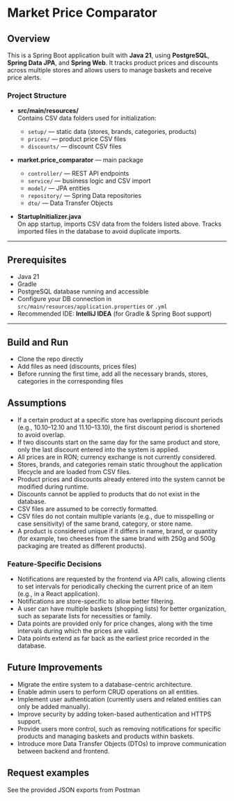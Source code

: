 # Market Price Comparator


## Overview

This is a Spring Boot application built with **Java 21**, using **PostgreSQL**, **Spring Data JPA**, and **Spring Web**. It tracks product prices and discounts across multiple stores and allows users to manage baskets and receive price alerts.

### Project Structure

- **src/main/resources/**  
  Contains CSV data folders used for initialization:  
  - `setup/` — static data (stores, brands, categories, products)  
  - `prices/` — product price CSV files  
  - `discounts/` — discount CSV files

- **market.price_comparator** — main package  
  - `controller/` — REST API endpoints  
  - `service/` — business logic and CSV import  
  - `model/` — JPA entities  
  - `repository/` — Spring Data repositories  
  - `dto/` — Data Transfer Objects

- **StartupInitializer.java**  
  On app startup, imports CSV data from the folders listed above. Tracks imported files in the database to avoid duplicate imports.

---

## Prerequisites

- Java 21
- Gradle
- PostgreSQL database running and accessible  
- Configure your DB connection in `src/main/resources/application.properties` or `.yml`  
- Recommended IDE: **IntelliJ IDEA** (for Gradle & Spring Boot support)

---

## Build and Run
- Clone the repo directly
- Add files as need (discounts, prices files)
- Before running the first time, add all the necessary brands, stores, categories in the corresponding files


## Assumptions

- If a certain product at a specific store has overlapping discount periods (e.g., 10.10–12.10 and 11.10–13.10), the first discount period is shortened to avoid overlap.
- If two discounts start on the same day for the same product and store, only the last discount entered into the system is applied.
- All prices are in RON; currency exchange is not currently considered.
- Stores, brands, and categories remain static throughout the application lifecycle and are loaded from CSV files.
- Product prices and discounts already entered into the system cannot be modified during runtime.
- Discounts cannot be applied to products that do not exist in the database.
- CSV files are assumed to be correctly formatted.
- CSV files do not contain multiple variants (e.g., due to misspelling or case sensitivity) of the same brand, category, or store name.
- A product is considered unique if it differs in name, brand, or quantity (for example, two cheeses from the same brand with 250g and 500g packaging are treated as different products).

### Feature-Specific Decisions

- Notifications are requested by the frontend via API calls, allowing clients to set intervals for periodically checking the current price of an item (e.g., in a React application).
- Notifications are store-specific to allow better filtering.
- A user can have multiple baskets (shopping lists) for better organization, such as separate lists for necessities or family.
- Data points are provided only for price changes, along with the time intervals during which the prices are valid.
- Data points extend as far back as the earliest price recorded in the database.

## Future Improvements

- Migrate the entire system to a database-centric architecture.
- Enable admin users to perform CRUD operations on all entities.
- Implement user authentication (currently users and related entities can only be added manually).
- Improve security by adding token-based authentication and HTTPS support.
- Provide users more control, such as removing notifications for specific products and managing baskets and products within baskets.
- Introduce more Data Transfer Objects (DTOs) to improve communication between backend and frontend.

## Request examples
See the provided JSON exports from Postman
